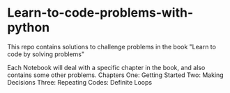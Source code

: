 # Learn-to-code-problems-with-python

This repo contains solutions to challenge problems in the book "Learn to code by solving problems"

Each Notebook will deal with a specific chapter in the book, and also contains some other problems.
Chapters
One: Getting Started
Two: Making Decisions
Three: Repeating Codes: Definite Loops
